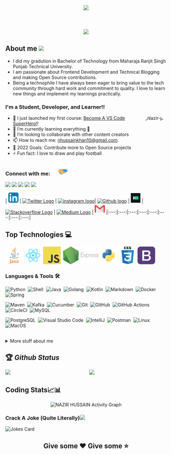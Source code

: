 <!-- <img  src="https://github.com/nazir-hussain/nazir-hussain/blob/main/javascript.gif" /> -->

<header>
<p align="middle"><img src="https://user-images.githubusercontent.com/56648155/148734096-bc42cd22-9fcf-4cfa-8494-9db88b44c822.gif" width="350">
</p>
</header>
<main>
 <section>
 <p align="middle">
 <a herf="">
 <img src="https://readme-typing-svg.herokuapp.com?center=true&width=700&lines=Hi%2C+I'm+Nazir+and+I+don't+know+how+to+talk+about+myself.;I'm+Software+Developer+for+2+years!;From+time+to+time%2C+I+write+a+few+articles+on+Medium.;I'm+currently+focused+on+Web+Development.;Specifically+MERN+Stack+and+MEAN+Stack.;I+have+also+focused+on+the+Vanilla+Development." />
 </a>
 </p>


<!-- ## Hi there, <img src="https://media.giphy.com/media/ujrj9aoOdNvXO/giphy.gif" width="50"> I am [Nazir  Hussain](#/) <img src="https://i.imgur.com/veZrcC7.gif" alt="Meaow" width="50" /> -->



<!-- [![Website](https://img.shields.io/website?label=https://chillthemind.blogspot.com&style=for-the-badge&url=https%3A%2F%2FNazir__Hussain.com)](https://chillthemind.blogspot.com)
[![Twitter Follow](https://img.shields.io/twitter/follow/Nazir__Hussain?color=1DA1F2&logo=twitter&style=for-the-badge)](https://twitter.com/intent/follow?original_referer=https%3A%2F%2Fgithub.com%2FNazir__Hussain&screen_name=Nazir__Hussain)
 -->
## About me  <img src="https://user-images.githubusercontent.com/56648155/174447997-8caf219e-05e1-4985-ace2-123029df2774.gif" height="30px">
<ul>
 <li>I did my gradution in Bachelor of Technology from Maharaja Ranjit Singh Punjab Technical University.</li>
<li>I am passionate about Frontend Development and Technical Blogging and making Open Source contributions.</li>
<li>Being a technophile I have always been eager to bring value to the tech community through hard work and commitment to quality. I love to learn new things and implement my  learnings practically.</li>
  </ul>

### I'm a Student, Developer, and Learner!!
<img align="right" alt="Nazir-pic" height="200" style="border-radius:50px;" src="https://user-images.githubusercontent.com/56648155/147669054-84544ffd-5a37-4b33-aa23-4810eaa8d33b.png">


- 🔭 I just launched my first course: [Become A VS Code SuperHero!][course]!
- 🌱 I’m currently learning everything 🤣
- 👯 I’m looking to collaborate with other content creators
- 📫 How to reach me: nhussainkhan10@gmail.com.
- 🥅 2022 Goals: Contribute more to Open Source projects
- ⚡ Fun fact: I love to draw and play football

### Connect with me: <img src="https://github.com/nazir-hussain/nazir-hussain/blob/master/icon/Handshake.gif" height="32px">

<p align="left">
<a href = "https://www.linkedin.com/in/thenazirhussain/"><img src="https://img.icons8.com/fluent/48/000000/linkedin.png"/></a>
<a href = "https://twitter.com/Bugra_2426"><img src="https://img.icons8.com/fluent/48/000000/twitter.png"/></a>
<a href = "https://www.youtube.com/channel/UCI7KMCcJT0OwWTClE9NDT3Q"><img src="https://img.icons8.com/color/48/000000/youtube-play.png"/></a>
<a href = "https://www.instagram.com/nazir__hassan/"><img src="https://img.icons8.com/fluent/48/000000/instagram-new.png"/></a>
<a href = "https://twitter.com/Bugra_2426"><img src="https://img.icons8.com/fluent/48/000000/gmail.png"/></a>
 
<br />
 
 | [<img src="https://github.com/nazir-hussain/nazir-hussain/blob/master/icon/Linkedin.svg" alt="Linkedin Logo" width="32">](https://in.linkedin.com/in/nazir-hussain) | [<img src="https://github.com/nazir-hussain/nazir-hussain
/blob/master/icon/Twitter.svg" alt="Twitter Logo" width="32">](https://twitter.com/nazir-hussain) | [<img src="https://github.com/nazir-hussain
/nazir-hussain/blob/master/icon/Instagram.svg" alt="instagram logo" width="32">](https://www.instagram.com/nazir-hussain/)| [<img src="https://cdn.svgporn.com/logos/github-icon.svg" alt="Github logo" width="34">](https://github.com/nazir-hussain) | [<img src="https://github.com/nazir-hussain/nazir-hussain/blob/master/icon/HackerRank.svg" alt="HackerRank Logo" width="30">](https://www.hackerrank.com/) | [<img src="https://cdn.svgporn.com/logos/stackoverflow-icon.svg" alt="Stackoverflow Logo" width="28">](https://stackoverflow.com/users/13944080/nazir-hussain) | [<img src="https://cdn.svgporn.com/logos/medium.svg" alt="Medium Logo" width="30">](https://medium.com/@shubhamdeepjha) | [<img src="https://github.com/nazir-hussain/nazir-hussain/blob/master/icon/Gmail.svg" alt="Gmail logo" height="32">](mailto:nhussainkhan10@gmail.com)
|:---:|:---:|:---:|:---:|:---:|:---:|:---:|:---:|

 
<!-- TODO: Make technologies links takes you to repositories --> 
 ## Top Technologies :computer:
<code><img height="55" src="https://raw.githubusercontent.com/github/explore/80688e429a7d4ef2fca1e82350fe8e3517d3494d/topics/java/java.png"></code>
<code><img height="55" src="https://raw.githubusercontent.com/github/explore/80688e429a7d4ef2fca1e82350fe8e3517d3494d/topics/react/react.png"></code>
<code><img height="55" src="https://raw.githubusercontent.com/github/explore/80688e429a7d4ef2fca1e82350fe8e3517d3494d/topics/javascript/javascript.png"></code>
<code><img height="55" src="https://raw.githubusercontent.com/github/explore/80688e429a7d4ef2fca1e82350fe8e3517d3494d/topics/nodejs/nodejs.png"></code>
<code><img height="55" src="https://raw.githubusercontent.com/github/explore/80688e429a7d4ef2fca1e82350fe8e3517d3494d/topics/express/express.png"></code>
<code><img height="55" src="https://raw.githubusercontent.com/github/explore/80688e429a7d4ef2fca1e82350fe8e3517d3494d/topics/python/python.png"></code>
<code><img height="55" src="https://raw.githubusercontent.com/github/explore/80688e429a7d4ef2fca1e82350fe8e3517d3494d/topics/css/css.png"></code>
<code><img height="55" src="https://raw.githubusercontent.com/github/explore/80688e429a7d4ef2fca1e82350fe8e3517d3494d/topics/bootstrap/bootstrap.png"></code>
 

### Languages & Tools 🛠

![Python](https://img.shields.io/badge/-Python-05122A?style=flat&logo=python)&nbsp;
![Shell](https://img.shields.io/badge/Shell-05122A?style=flat&logo=gnu-bash&logoColor=white)&nbsp;
![Java](https://img.shields.io/badge/-Java-05122A?style=flat&logo=Java&logoColor=white)&nbsp;
![Golang](https://img.shields.io/badge/-Golang-05122A?style=flat&logo=go&logoColor=white)&nbsp;
![Kotlin](https://img.shields.io/badge/-Kotlin-05122A?style=flat&logo=kotlin)&nbsp;
![Markdown](https://img.shields.io/badge/-Markdown-05122A?style=flat&logo=markdown)&nbsp;
![Docker](https://img.shields.io/badge/-Docker-05122A?style=flat&logo=docker)&nbsp;
![Spring](https://img.shields.io/badge/-Spring-05122A?style=flat&logo=spring&logoColor=white)&nbsp;
 
![Maven](https://img.shields.io/badge/-Maven-05122A?style=flat&logo=apache-maven&logoColor=white)&nbsp;
![Kafka](https://img.shields.io/badge/-Kafka-05122A?style=flat&logo=apache-kafka)&nbsp;
![Cucumber](https://img.shields.io/badge/-Cucumber-05122A?style=flat&logo=cucumber)&nbsp;
![Git](https://img.shields.io/badge/-Git-05122A?style=flat&logo=git)&nbsp;
![GitHub](https://img.shields.io/badge/-GitHub-05122A?style=flat&logo=github)&nbsp;
![GitHub Actions](https://img.shields.io/badge/GitHub%20Actions%20-05122A?style=flat&logo=github-actions&logoColor=white)&nbsp;
![CircleCI](https://img.shields.io/badge/CircleCI-05122A?style=flat&logo=circleci&logoColor=white)&nbsp;
![MySQL](https://img.shields.io/badge/-MySQL-05122A?style=flat&logo=mysql&logoColor=white)&nbsp;
 
![PostgreSQL](https://img.shields.io/badge/-PostgreSQL-05122A?style=flat&logo=postgresql)&nbsp;
![Visual Studio Code](https://img.shields.io/badge/-Visual%20Studio%20Code-05122A?style=flat&logo=visual-studio-code&logoColor=007ACC)&nbsp;
![IntelliJ](https://img.shields.io/badge/-IntelliJ-05122A?style=flat&logo=jetbrains)&nbsp;
![Postman](https://img.shields.io/badge/-Postman-05122A?style=flat&logo=postman)&nbsp;
![Linux](https://img.shields.io/badge/-Linux-05122A?style=flat&logo=linux&logoColor=white)&nbsp;
![MacOS](https://img.shields.io/badge/-MacOS-05122A?style=flat&logo=apple)&nbsp;<br />
<br />

<details>
<summary>
  More stuff about me
</summary>

 I love sharing knowledge and putting tutorials, courses and posts together for helping other developers, and tjat's why Hack and Code Youtube Channel exists!

#### What is Hack and Code?

Hack and Code is a youtube channel for learning Web/Mobile development, coding and design. Including new technologies and frameworks and anything really related to development world.
<br >
</details>

[website]: https://chillthemind.blogspot.com
[course]: https://thenazirhussain.blogspot.com
[twitter]: https://twitter.com/Nazir__Hussain
[youtube]: https://www.youtube.com/channel/UCI7KMCcJT0OwWTClE9NDT3Q
[instagram]: https://www.instagram.com/nazir__hassan
[linkedin]: https://linkedin.com/in/thenazirhussain
 
## 🏆 *Github Status*

<img  src="https://github-readme-stats.vercel.app/api?username=nazir-hussain&show_icons=true&hide_border=true&theme=dark" width="48%" align="right" >
<img  src="https://github-readme-streak-stats.herokuapp.com/?user=nazir-hussain&theme=dark" width="48%" >
<br>
 
 <!--START_SECTION:waka-->
## Coding Stats📈📊
 
<p align="center" >
<img alt=" NAZIR HUSSAIN Activity Graph" src="https://activity-graph.herokuapp.com/graph?username=nazir-hussain&bg_color=0D1117&color=ccffcc&line=ffffff&point=FFFFFF&hide_border=true" />
</p>
<!--END_SECTION:waka--> 

### Crack A Joke (Quite Literally)<img src="https://media1.tenor.com/images/d787d33adb362e8a7cfe38aa37194c20/tenor.gif?itemid=9682311" height="40px">

<!-- Markdown -->
![Jokes Card](https://readme-jokes.vercel.app/api)
 
 
<h2 align="center">Give some ❤ Give some ⭐</h2>
